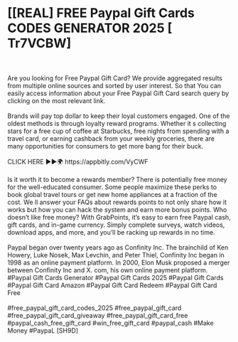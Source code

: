 # [[REAL] FREE Paypal Gift Cards CODES GENERATOR 2025 [ Tr7VCBW]
<br>
<br>Are you looking for Free Paypal Gift Card? We provide aggregated results from multiple online sources and sorted by user interest.  So that You can easily access information about your Free Paypal Gift Card search query by clicking on the most relevant link. 
<br>
<br>Brands will pay top dollar to keep their loyal customers engaged.  One of the oldest methods is through loyalty reward programs.  Whether it s collecting stars for a free cup of coffee at Starbucks, free nights from spending with a travel card, or earning cashback from your weekly groceries, there are many opportunities for consumers to get more bang for their buck. 
<br>
<br>CLICK HERE ►►🌍 https://appbitly.com/VyCWF

<br>
<br>Is it worth it to become a rewards member? There is potentially free money for the well-educated consumer.  Some people maximize these perks to book global travel tours or get new home appliances at a fraction of the cost.  We ll answer your FAQs about rewards points to not only share how it works but how you can hack the system and earn more bonus points.  Who doesn’t like free money? With GrabPoints, it’s easy to earn free Paypal cash, gift cards, and in-game currency.  Simply complete surveys, watch videos, download apps, and more, and you’ll be racking up rewards in no time. 
<br>
<br>Paypal began over twenty years ago as Confinity Inc.  The brainchild of Ken Howery, Luke Nosek, Max Levchin, and Peter Thiel, Confinity Inc began in 1998 as an online payment platform.  In 2000, Elon Musk proposed a merger between Confinity Inc and X. com, his own online payment platform.  #Paypal Gift Cards Generator #Paypal Gift Cards 2025 #Paypal Gift Cards #Paypal Gift Card Amazon #Paypal Gift Card Redeem #Paypal Gift Card Free
<br>
<br>#free_paypal_gift_card_codes_2025 #free_paypal_gift_card #free_paypal_gift_card_giveaway #free_paypal_gift_card_free #paypal_cash_free_gift_card #win_free_gift_card #paypal_cash #Make Money #PaypaL [SH9D]
<br>
